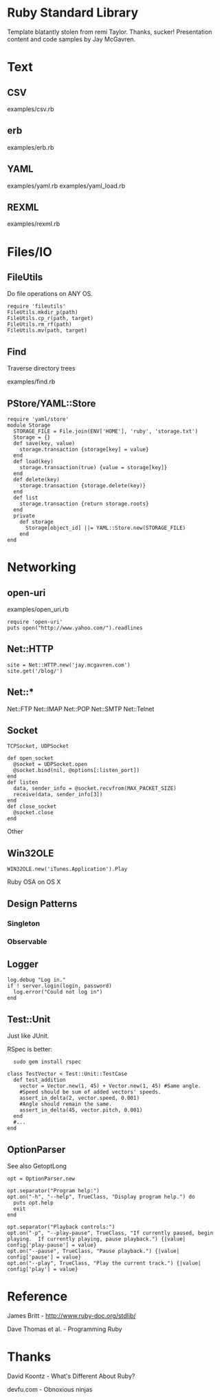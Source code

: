 Ruby Standard Library
=====================

Template blatantly stolen from remi Taylor.  Thanks, sucker!  Presentation content and code samples by Jay McGavren.

# Text

## CSV

examples/csv.rb

## erb

examples/erb.rb

## YAML

examples/yaml.rb
examples/yaml_load.rb

## REXML

examples/rexml.rb

# Files/IO

## FileUtils

Do file operations on ANY OS.

    require 'fileutils'
    FileUtils.mkdir_p(path)
    FileUtils.cp_r(path, target)
    FileUtils.rm_rf(path)
    FileUtils.mv(path, target)
## Find

Traverse directory trees

examples/find.rb

## PStore/YAML::Store

    require 'yaml/store'
    module Storage
      STORAGE_FILE = File.join(ENV['HOME'], 'ruby', 'storage.txt')
      Storage = {}
      def save(key, value)
        storage.transaction {storage[key] = value}
      end
      def load(key)
        storage.transaction(true) {value = storage[key]}
      end
      def delete(key)
        storage.transaction {storage.delete(key)}
      end
      def list
        storage.transaction {return storage.roots}
      end
      private
        def storage
          Storage[object_id] ||= YAML::Store.new(STORAGE_FILE)
        end
    end

# Networking

## open-uri

examples/open_uri.rb

    require 'open-uri'
    puts open("http://www.yahoo.com/").readlines

## Net::HTTP

    site = Net::HTTP.new('jay.mcgavren.com')
    site.get('/blog/')

## Net::*

Net::FTP
Net::IMAP
Net::POP
Net::SMTP
Net::Telnet

## Socket

    TCPSocket, UDPSocket

    def open_socket
      @socket = UDPSocket.open
      @socket.bind(nil, @options[:listen_port])
    end
    def listen
      data, sender_info = @socket.recvfrom(MAX_PACKET_SIZE)
      receive(data, sender_info[3])
    end
    def close_socket
      @socket.close
    end

Other

## Win32OLE

    WIN32OLE.new('iTunes.Application').Play

Ruby OSA on OS X

## Design Patterns

### Singleton

### Observable

## Logger

    log.debug "Log in."
    if ! server.login(login, password)
      log.error("Could not log in")
    end

## Test::Unit

Just like JUnit.

RSpec is better: 

      sudo gem install rspec

    class TestVector < Test::Unit::TestCase
      def test_addition
        vector = Vector.new(1, 45) + Vector.new(1, 45) #Same angle.
        #Speed should be sum of added vectors' speeds.
        assert_in_delta(2, vector.speed, 0.001)
        #Angle should remain the same.
        assert_in_delta(45, vector.pitch, 0.001)
      end
      #...
    end

## OptionParser

See also GetoptLong

    opt = OptionParser.new

    opt.separator("Program help:")
    opt.on("-h", "--help", TrueClass, "Display program help.") do
      puts opt.help
      exit
    end

    opt.separator("Playback controls:")
    opt.on("-p", "--play-pause", TrueClass, "If currently paused, begin playing.  If currently playing, pause playback.") {|value| config['play-pause'] = value}
    opt.on("--pause", TrueClass, "Pause playback.") {|value| config['pause'] = value}
    opt.on("--play", TrueClass, "Play the current track.") {|value| config['play'] = value}


# Reference

James Britt - http://www.ruby-doc.org/stdlib/

Dave Thomas et al. - Programming Ruby

# Thanks

David Koontz - What's Different About Ruby?

devfu.com - Obnoxious ninjas
